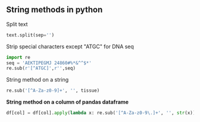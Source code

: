 ## String methods in python
Split text
```python
text.split(sep='')
```
Strip special characters except "ATGC" for DNA seq
```python
import re
seq = 'AEKTIPEGMJ 24860#%*&^^$*'
re.sub(r'[^ATGC]',r'',seq)
```
String method on a string
```python
re.sub('[^A-Za-z0-9]+', '', tissue)
```
**String method on a column of pandas dataframe**
```python
df[col] = df[col].apply(lambda x: re.sub('[^A-Za-z0-9\.]+', '', str(x)))
```
